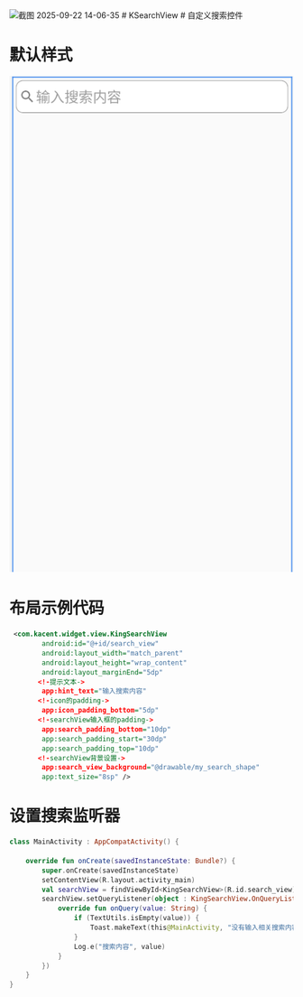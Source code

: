 <img width="1864" height="298" alt="截图 2025-09-22 14-06-35" src="https://github.com/user-attachments/assets/4918be0a-0a0b-4909-94c6-ab6dc0f2adf3" />
# KSearchView
# 自定义搜索控件



# 默认样式
![image](https://github.com/Kacent123/KSearchView/blob/master/image/WX20200326-172933%402x.png)

# 布局示例代码

```xml
 <com.kacent.widget.view.KingSearchView
        android:id="@+id/search_view"
        android:layout_width="match_parent"
        android:layout_height="wrap_content"
        android:layout_marginEnd="5dp"
       <!-提示文本->
        app:hint_text="输入搜索内容"
       <!-icon的padding->
        app:icon_padding_bottom="5dp"
       <!-searchView输入框的padding->
        app:search_padding_bottom="10dp"
        app:search_padding_start="30dp"
        app:search_padding_top="10dp"
       <!-searchView背景设置->
        app:search_view_background="@drawable/my_search_shape"
        app:text_size="8sp" />
```

# 设置搜索监听器

```kotlin
class MainActivity : AppCompatActivity() {

    override fun onCreate(savedInstanceState: Bundle?) {
        super.onCreate(savedInstanceState)
        setContentView(R.layout.activity_main)
        val searchView = findViewById<KingSearchView>(R.id.search_view)
        searchView.setQueryListener(object : KingSearchView.OnQueryListener {
            override fun onQuery(value: String) {
                if (TextUtils.isEmpty(value)) {
                    Toast.makeText(this@MainActivity, "没有输入相关搜索内容", Toast.LENGTH_SHORT).show()
                }
                Log.e("搜索内容", value)
            }
        })
    }
}


```
